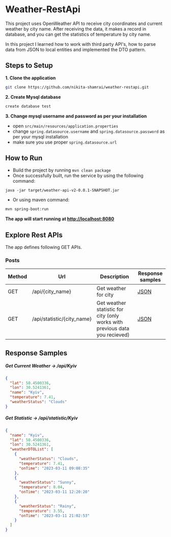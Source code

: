 # Weather-RestApi
This project uses OpenWeather API to receive city coordinates and current weather by city name.
After receiving the data, it makes a record in database, and you can get the statistics of temperature by city name.

In this project I learned how to work with third party API's, how to parse data from JSON to local entities 
and implemented the DTO pattern. 

## Steps to Setup

**1. Clone the application**

```bash
git clone https://github.com/nikita-shamrai/weather-restapi.git
```

**2. Create Mysql database**
```bash
create database test
```

**3. Change mysql username and password as per your installation**

+ open `src/main/resources/application.properties`
+ change `spring.datasource.username` and `spring.datasource.password` as per your mysql installation
+ make sure you use proper `spring.datasource.url` 

## How to Run

* Build the project by running `mvn clean package`
* Once successfully built, run the service by using the following command:
```
java -jar target/weather-api-v2-0.0.1-SNAPSHOT.jar
```
* Or using maven command:
```bash
mvn spring-boot:run
```
**The app will start running at <http://localhost:8080>**

## Explore Rest APIs

The app defines following GET APIs.

### Posts

| Method | Url                        | Description                                                                 | Response samples      |
| ------ |----------------------------|-----------------------------------------------------------------------------|-----------------------|
| GET    | /api/{city_name}           | Get weather for city                                                        | [JSON](#getweather)   ||
| GET    | /api/statistic/{city_name} | Get weather statistic for city (only works with previous data you recieved) | [JSON](#getstatistic) ||

## Response Samples

##### <a id="getweather">Get Current Weather -> /api/Kyiv</a>
```json
{
  "lat": 50.4500336,
  "lon": 30.5241361,
  "name": "Kyiv",
  "temperature": 7.41,
  "weatherStatus": "Clouds"
}
```

##### <a id="getstatistic">Get Statistic -> /api/statistic/Kyiv</a>
```json
{
  "name": "Kyiv",
  "lat": 50.4500336,
  "lon": 30.5241361,
  "weatherDTOList": [
    {
      "weatherStatus": "Clouds",
      "temperature": 7.41,
      "onTime": "2023-03-11 09:08:35"
    },
    {
      "weatherStatus": "Sunny",
      "temperature": 8.04,
      "onTime": "2023-03-11 12:20:20"
    },
    {
      "weatherStatus": "Rainy",
      "temperature": 3.55,
      "onTime": "2023-03-11 21:02:53"
    }
  ]
}
```